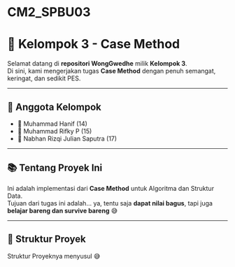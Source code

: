 # CM2_SPBU03

# 🧠 Kelompok 3 - Case Method

Selamat datang di **repositori WongGwedhe** milik **Kelompok 3**.  
Di sini, kami mengerjakan tugas **Case Method** dengan penuh semangat, keringat, dan sedikit PES.

---

## 👥 Anggota Kelompok
- 🧠 Muhammad Hanif (14)
- 🧠 Muhammad Rifky P (15)
- 🧠 Nabhan Rizqi Julian Saputra (17)

---

## 📚 Tentang Proyek Ini

Ini adalah implementasi dari **Case Method** untuk Algoritma dan Struktur Data.  
Tujuan dari tugas ini adalah... ya, tentu saja **dapat nilai bagus**, tapi juga **belajar bareng dan survive bareng** 😅

---

## 📂 Struktur Proyek

Struktur Proyeknya menyusul 😅
<!-- ```bash
📁 case-method-kelompok7/
├── 📄 README.md         # Tempat curhat... eh, penjelasan
├── 📄 index.html        # Tampilan utama
├── 📁 assets/           # File gambar, CSS, dan teman-temannya
└── 📁 src/              # Source code kami yang penuh perjuangan -->